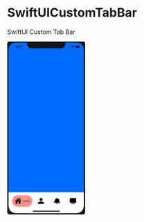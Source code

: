 # SwiftUICustomTabBar
SwiftUI Custom Tab Bar

<img src="customtabbar.gif" width="180" height="400" />
